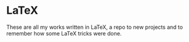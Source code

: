 LaTeX
=====

These are all my works written in LaTeX, a repo to new projects and to remember how some LaTeX tricks were done.
